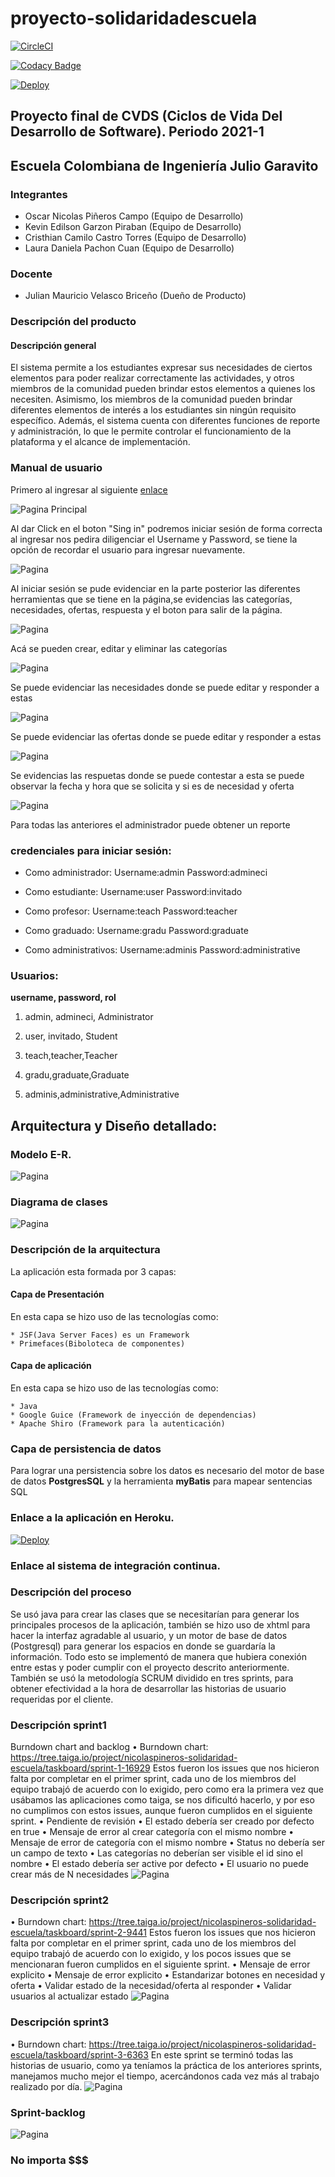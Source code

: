 # proyecto-solidaridadescuela
[![CircleCI](https://img.shields.io/circleci/build/gh/CODECVDS/proyecto-solidaridadescuela)](https://app.circleci.com/pipelines/github/CODECVDS/proyecto-solidaridadescuela)

[![Codacy Badge](https://app.codacy.com/project/badge/Grade/67a58da9f61d4c119880734d1fca22e5)](https://www.codacy.com/gh/CODECVDS/proyecto-solidaridadescuela/dashboard?utm_source=github.com&amp;utm_medium=referral&amp;utm_content=CODECVDS/proyecto-solidaridadescuela&amp;utm_campaign=Badge_Grade)

[![Deploy](https://www.herokucdn.com/deploy/button.svg)](https://proyecto-solidaridadescuela.herokuapp.com/)


## Proyecto final de CVDS (Ciclos de Vida Del Desarrollo de Software). Periodo 2021-1

## Escuela Colombiana de Ingeniería Julio Garavito

### Integrantes 

- Oscar Nicolas Piñeros Campo (Equipo de Desarrollo)
- Kevin Edilson Garzon Piraban (Equipo de Desarrollo)
- Cristhian Camilo Castro Torres (Equipo de Desarrollo)
- Laura Daniela Pachon Cuan (Equipo de Desarrollo)

### Docente 

- Julian Mauricio Velasco Briceño (Dueño de Producto)

### Descripción del producto
#### Descripción general

El sistema permite a los estudiantes expresar sus necesidades de ciertos elementos para
poder realizar correctamente las actividades, y otros miembros de la comunidad pueden 
brindar estos elementos a quienes los necesiten. Asimismo, los miembros de la comunidad
pueden brindar diferentes elementos de interés a los estudiantes sin ningún requisito
específico. Además, el sistema cuenta con diferentes funciones de reporte y administración,
lo que le permite controlar el funcionamiento de la plataforma y el alcance de implementación.

### Manual de usuario
Primero al ingresar al siguiente [enlace](https://proyecto-solidaridadescuela.herokuapp.com/)

![Pagina Principal](img/ManualUsuario/Imagen1.PNG)

Al dar Click en el boton "Sing in" podremos iniciar sesión de forma correcta al ingresar
nos pedira diligenciar el Username y Password, se tiene la opción de recordar el usuario 
para ingresar nuevamente.

![Pagina](img/ManualUsuario/Imagen2.PNG)

Al iniciar sesión se pude evidenciar en la parte posterior las diferentes herramientas que se 
tiene en la página,se evidencias las categorías, necesidades, ofertas, respuesta y el boton 
para salir de la página.

![Pagina](img/ManualUsuario/Imagen3.PNG)

Acá se pueden crear, editar y eliminar las categorías

![Pagina](img/ManualUsuario/Imagen4.PNG)

Se puede evidenciar las necesidades donde se puede editar y responder a estas

![Pagina](img/ManualUsuario/Imagen5.PNG)

Se puede evidenciar las ofertas donde se puede editar y responder a estas

![Pagina](img/ManualUsuario/Imagen6.PNG)

Se evidencias las respuetas donde se puede contestar a esta se puede observar la fecha y hora que se solicita
y si es de necesidad y oferta

![Pagina](img/ManualUsuario/Imagen7.PNG)


Para todas las anteriores el administrador puede obtener un reporte 
### credenciales para iniciar sesión:

* Como administrador:
    Username:admin 
    Password:admineci
    
* Como estudiante:
    Username:user
    Password:invitado
    
* Como profesor:
    Username:teach
    Password:teacher

* Como graduado:
    Username:gradu
    Password:graduate
    
* Como administrativos:
    Username:adminis
    Password:administrative
   
### Usuarios:
**username, password, rol**

1. admin, admineci, Administrator

2. user, invitado, Student

3. teach,teacher,Teacher

4. gradu,graduate,Graduate

5. adminis,administrative,Administrative

## Arquitectura y Diseño detallado:
### Modelo E-R.
![Pagina](img/modeloe-r.png)
### Diagrama de clases 
![Pagina](img/ClassDiagram.png)
### Descripción de la arquitectura 

La aplicación esta formada por 3 capas:

#### Capa de Presentación 

En esta capa se hizo uso de las tecnologías como:

    * JSF(Java Server Faces) es un Framework
    * Primefaces(Biboloteca de componentes)

#### Capa de aplicación 

En esta capa se hizo uso de las tecnologías como:
    
    * Java
    * Google Guice (Framework de inyección de dependencias)
    * Apache Shiro (Framework para la autenticación)
    
### Capa de persistencia de datos

Para lograr una persistencia sobre los datos es necesario del motor de base de datos **PostgresSQL**
y la herramienta **myBatis** para mapear sentencias SQL

### Enlace a la aplicación en Heroku.

[![Deploy](https://www.herokucdn.com/deploy/button.svg)](https://proyecto-solidaridadescuela.herokuapp.com/) 

### Enlace al sistema de integración continua.

### Descripción del proceso
Se usó java para crear las clases que se necesitarían para generar los principales procesos de la aplicación,
también se hizo uso de xhtml para hacer la interfaz agradable al usuario, y un motor de base de datos (Postgresql)
para generar los espacios en donde se guardaría la información. Todo esto se implementó de manera que hubiera conexión 
entre estas y poder cumplir con el proyecto descrito anteriormente. También se usó la metodología SCRUM dividido en tres
sprints, para obtener efectividad a la hora de desarrollar las historias de usuario requeridas por el cliente.

### Descripción sprint1
Burndown chart and backlog
•	Burndown chart: https://tree.taiga.io/project/nicolaspineros-solidaridad-escuela/taskboard/sprint-1-16929
Estos fueron los issues que nos hicieron falta por completar en el primer sprint, cada uno de los miembros del equipo trabajó de acuerdo con lo exigido, pero como era la primera vez que usábamos las aplicaciones como taiga, se nos dificultó hacerlo, y por eso no cumplimos con estos issues, aunque fueron cumplidos en el siguiente sprint.
•	Pendiente de revisión 
•	El estado debería ser creado por defecto en true
•	Mensaje de error al crear categoría con el mismo nombre 
•	Mensaje de error de categoría con el mismo nombre
•	Status no debería ser un campo de texto 
•	Las categorías no deberían ser visible el id sino el nombre
•	El estado debería ser active por defecto
•	El usuario no puede crear más de N necesidades
![Pagina](img/sprint1.PNG)

### Descripción sprint2
•	Burndown chart: https://tree.taiga.io/project/nicolaspineros-solidaridad-escuela/taskboard/sprint-2-9441
Estos fueron los issues que nos hicieron falta por completar en el primer sprint, cada uno de los miembros del equipo trabajó de acuerdo con lo exigido, y los pocos issues que se mencionaran fueron cumplidos en el siguiente sprint.
•	Mensaje de error explicito 
•	Mensaje de error explicito 
•	Estandarizar botones en necesidad y oferta
•	Validar estado de la necesidad/oferta al responder 
•	Validar usuarios al actualizar estado
![Pagina](img/sprint2.PNG)

### Descripción sprint3
•	Burndown chart: https://tree.taiga.io/project/nicolaspineros-solidaridad-escuela/taskboard/sprint-3-6363
En este sprint se terminó todas las historias de usuario, como ya teníamos la práctica de los anteriores sprints, manejamos mucho mejor el tiempo, acercándonos cada vez más al trabajo realizado por día.
![Pagina](img/sprint3.PNG)
### Sprint-backlog
![Pagina](img/sprintBack-log.PNG)

### No importa $$$
